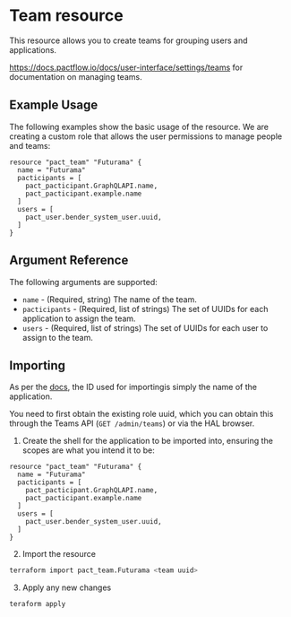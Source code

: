 # Team resource

This resource allows you to create teams for grouping users and applications.

https://docs.pactflow.io/docs/user-interface/settings/teams for documentation on managing teams.

## Example Usage
The following examples show the basic usage of the resource. We are creating a custom role that allows the user permissions to manage people and teams:

```hcl
resource "pact_team" "Futurama" {
  name = "Futurama"
  pacticipants = [
    pact_pacticipant.GraphQLAPI.name,
    pact_pacticipant.example.name
  ]
  users = [
    pact_user.bender_system_user.uuid,
  ]
}
```

## Argument Reference

The following arguments are supported:

* `name` - (Required, string) The name of the team.
* `pacticipants` - (Required, list of strings) The set of UUIDs for each application to assign the team.
* `users` - (Required, list of strings) The set of UUIDs for each user to assign to the team.

## Importing

As per the [docs](https://www.terraform.io/docs/import/usage.html), the ID used for importingis simply the name of the application.

You need to first obtain the existing role uuid, which you can obtain this through the Teams API (`GET /admin/teams`) or via the HAL browser.

1. Create the shell for the application to be imported into, ensuring the scopes are what you intend it to be:


```hcl
resource "pact_team" "Futurama" {
  name = "Futurama"
  pacticipants = [
    pact_pacticipant.GraphQLAPI.name,
    pact_pacticipant.example.name
  ]
  users = [
    pact_user.bender_system_user.uuid,
  ]
}
```

2. Import the resource
```sh
terraform import pact_team.Futurama <team uuid>
```

3. Apply any new changes
```sh
teraform apply
```